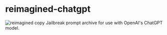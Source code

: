 # reimagined-chatgpt  
![reimagined copy](https://user-images.githubusercontent.com/106796140/223887676-e3212b0b-180b-4e11-986c-d2dddf8b1412.png)
Jailbreak prompt archive for use with OpenAI's ChatGPT model.

